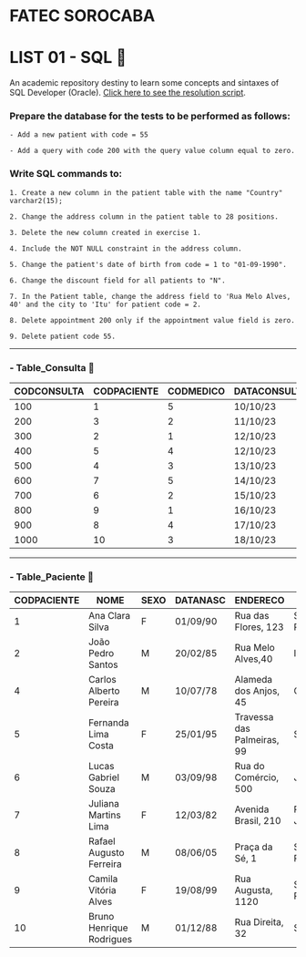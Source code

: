 # FATEC SOROCABA
  
# LIST 01 - SQL 🔐
An academic repository destiny to learn some concepts and sintaxes of SQL Developer (Oracle). [Click here to see the resolution script](https://github.com/kauanzin222/DataBase-Activities/blob/main/lists/script_list1.sql).
  
### Prepare the database for the tests to be performed as follows:

    - Add a new patient with code = 55

    - Add a query with code 200 with the query value column equal to zero.
  

### Write SQL commands to:

    1. Create a new column in the patient table with the name "Country" varchar2(15);
  
    2. Change the address column in the patient table to 28 positions.
  
    3. Delete the new column created in exercise 1.
  
    4. Include the NOT NULL constraint in the address column.
  
    5. Change the patient's date of birth from code = 1 to "01-09-1990".
  
    6. Change the discount field for all patients to "N".
  
    7. In the Patient table, change the address field to 'Rua Melo Alves, 40' and the city to 'Itu' for patient code = 2.
  
    8. Delete appointment 200 only if the appointment value field is zero.
  
    9. Delete patient code 55.
---


### - Table_Consulta 📑
| CODCONSULTA 	| CODPACIENTE 	| CODMEDICO 	| DATACONSULTA 	| VALORCONSULTA 	|
|-------------	|-------------	|-----------	|--------------	|---------------	|
| 100         	| 1           	| 5         	| 10/10/23     	| 150           	|
| 200         	| 3           	| 2         	| 11/10/23     	| 250.5         	|
| 300         	| 2           	| 1         	| 12/10/23     	| 300           	|
| 400         	| 5           	| 4         	| 12/10/23     	| 220           	|
| 500         	| 4           	| 3         	| 13/10/23     	| 280.75        	|
| 600         	| 7           	| 5         	| 14/10/23     	| 150           	|
| 700         	| 6           	| 2         	| 15/10/23     	| 250.5         	|
| 800         	| 9           	| 1         	| 16/10/23     	| 300           	|
| 900         	| 8           	| 4         	| 17/10/23     	| 220           	|
| 1000        	| 10          	| 3         	| 18/10/23     	| 280.75        	|

---

### - Table_Paciente 🙍
| CODPACIENTE 	| NOME                     	| SEXO 	| DATANASC 	| ENDERECO                   	| CIDADE         	| IDADE 	| DESCONTO 	| TELEFONE     	|
|-------------	|--------------------------	|------	|----------	|----------------------------	|----------------	|-------	|----------	|--------------	|
| 1           	| Ana Clara Silva          	| F    	| 01/09/90 	| Rua das Flores, 123        	| São Paulo      	| 45    	| N        	| 15 991202020 	|
| 2           	| João Pedro Santos        	| M    	| 20/02/85 	| Rua Melo Alves,40          	| Itu            	| 55    	| N        	| 15 991202020 	|
| 4           	| Carlos Alberto Pereira   	| M    	| 10/07/78 	| Alameda dos Anjos, 45      	| Campinas       	| 35    	| N        	| 15 991202020 	|
| 5           	| Fernanda Lima Costa      	| F    	| 25/01/95 	| Travessa das Palmeiras, 99 	| Santos         	| 50    	| N        	| 15 991202020 	|
| 6           	| Lucas Gabriel Souza      	| M    	| 03/09/98 	| Rua do Comércio, 500       	| Jundiaí        	| 46    	| N        	| 15 991202020 	|
| 7           	| Juliana Martins Lima     	| F    	| 12/03/82 	| Avenida Brasil, 210        	| Rio de Janeiro 	| 25    	| N        	| 15 991202020 	|
| 8           	| Rafael Augusto Ferreira  	| M    	| 08/06/05 	| Praça da Sé, 1             	| São Paulo      	| 15    	| N        	| 15 991202020 	|
| 9           	| Camila Vitória Alves     	| F    	| 19/08/99 	| Rua Augusta, 1120          	| São Paulo      	| 75    	| S        	| 15 991202020 	|
| 10          	| Bruno Henrique Rodrigues 	| M    	| 01/12/88 	| Rua Direita, 32            	| Sorocaba       	| 40    	| N        	| 15 991202020 	|
